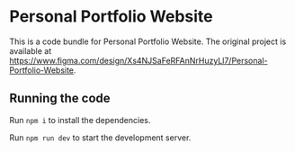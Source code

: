 
  # Personal Portfolio Website

  This is a code bundle for Personal Portfolio Website. The original project is available at https://www.figma.com/design/Xs4NJSaFeRFAnNrHuzyLl7/Personal-Portfolio-Website.

  ## Running the code

  Run `npm i` to install the dependencies.

  Run `npm run dev` to start the development server.
  